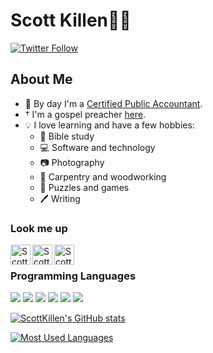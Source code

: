 # Scott Killen👨‍💼

[![Twitter Follow](https://img.shields.io/twitter/follow/ScottKillen?color=1DA1F2&logo=twitter&style=for-the-badge)](https://twitter.com/intent/follow?original_referer=https%3A%2F%2Fgithub.com%2FScottKillen&screen_name=ScottKillen)

## About Me

- 🧮 By day I'm a [Certified Public Accountant][cpa].
- † I'm a gospel preacher [here][church].
- 💡 I love learning and have a few hobbies:
  - 📖 Bible study
  - 💻 Software and technology
  - 📷 Photography
  - 📐 Carpentry and woodworking
  - 🎲 Puzzles and games
  - 🖊 Writing

### Look me up

[<img align="left" alt="ScottKillen | Twitter" width="32px" src="https://raw.githubusercontent.com/ScottKillen/ScottKillen/master/twitter-color.svg" />][twitter]
[<img align="left" alt="ScottDKillen | Instagram" width="32px" src="https://raw.githubusercontent.com/ScottKillen/ScottKillen/master/instagram-color.svg" />][instagram]
[<img align="left" alt="ScottKillen | Flickr" width="32px" src="https://raw.githubusercontent.com/ScottKillen/ScottKillen/master/flickr-color.svg" />][flickr]

<br />

### Programming Languages

<img src="https://img.shields.io/badge/c%20-%2300599C.svg?&style=for-the-badge&logo=c&logoColor=white"/> <img src="https://img.shields.io/badge/c++%20-%2300599C.svg?&style=for-the-badge&logo=c%2B%2B&ogoColor=white"/> <img src="https://img.shields.io/badge/java-%23ED8B00.svg?&style=for-the-badge&logo=java&logoColor=white"/> <img src="https://img.shields.io/badge/php-%23777BB4.svg?&style=for-the-badge&logo=php&logoColor=white"/> <img src="https://img.shields.io/badge/markdown-%23000000.svg?&style=for-the-badge&logo=markdown&logoColor=white"/> <img src="https://img.shields.io/badge/shell_script%20-%23121011.svg?&style=for-the-badge&logo=gnu-bash&logoColor=white"/>

[![ScottKillen's GitHub stats](https://github-readme-stats.vercel.app/api?username=scottkillen&show_icons=true&theme=tokyonight)](https://github.com/anuraghazra/github-readme-stats)

[![Most Used Languages](https://github-readme-stats.vercel.app/api/top-langs/?username=scottkillen&layout=compact&show_icons=true&theme=tokyonight)](https://github.com/anuraghazra/github-readme-stats)


[cpa]: https://www.investopedia.com/terms/c/cpa.asp
[church]: https://edistochurch.org/
[twitter]: https://twitter.com/ScottKillen
[instagram]: https://www.instagram.com/scottdkillen/
[flickr]: https://www.flickr.com/photos/scottkillen/
